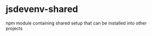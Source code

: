 jsdevenv-shared
===============

npm module containing shared setup that can be installed into other projects

